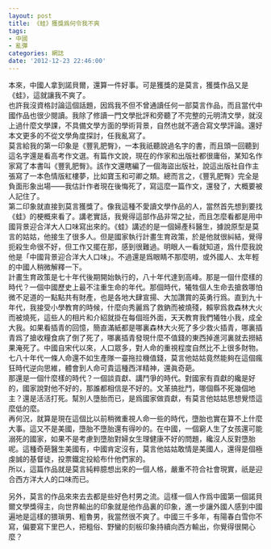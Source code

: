 ```yaml
---
layout: post
title: 《蛙》獲獎爲何令我不爽
tags:
- 中國
- 亂彈
categories: 網誌
date: '2012-12-23 22:46:00'
---
```

本來，中國人拿到諾貝爾，還算一件好事。可是獲獎的是莫言，獲獎作品又是《蛙》，這就讓我不爽了。  
也許我沒資格討論這個話題，因爲我不但不曾通讀任何一部莫言作品，而且當代中國作品也很少閱讀。我除了修讀一門文學批評和旁聽了不完整的元明清文學，就沒上過什麼文學課，不具備文學方面的學術背景，自然也就不適合寫文學評論。還好本文更多的不從文學角度探討，任我亂寫了。  
莫言給我的第一印象是《豐乳肥臀》，一本我祇聽說過名字的書，而且頭一回聽到這名字還是看高考作文選。有篇作文說，現在的作家和出版社都很庸俗，某知名作家寫了本書叫《豐乳肥臀》。該作文還瞎編了一個海盜出版社，說這出版社自作主張寫了一本色情版紅樓夢，比如寶玉和可卿之類。總而言之，《豐乳肥臀》完全是負面形象出場——我估計作者現在後悔死了，寫這麼一篇作文，還發了，大概要被人記住了。  
第二印象就直接到莫言獲獎了。像我這種不愛讀文學作品的人，當然首先想到要找《蛙》的梗概來看了。講老實話，我覺得這部作品非常之扯，而且怎麼看都是用中國背景迎合洋大人口味寫出來的。《蛙》講述的是一個婦產科醫生，據說原型是莫言的姑姑，他接生了很多人。但是國家執行計畫生育政策，於是他就很糾結，覺得扼殺生命很不好，但工作又擺在那，感到很難過。明眼人一看就知道，爲什麼我說他是「中國背景迎合洋大人口味」。不過還是爲眼睛不那麼明，或外國人、太年輕的中國人稍微解釋一下。  
計畫生育政策是七十年代後期開始執行的，八十年代達到高峰。那是一個什麼樣的時代？一個中國歷史上最不注重生命的年代。那個時代，犧牲個人生命去搶救哪怕微不足道的一點點共有財產，也是各地大肆宣揚、大加讚賞的英勇行爲。直到九十年代，我接受小學教育的時候，什麼向秀麗爲了救鈉而被燒殘，賴寧爲救森林大火而被燒死，這些人的相片和介紹就掛在每個班外面，天天教育我們犧牲小我，成全大我。如果看插青的回憶，簡直滿紙都是哪裏森林大火死了多少救火插青，哪裏插青爲了搶收糧食病了倒了死了，哪裏插青發現什麼不值錢的東西掉進河裏就去撈結果淹死了。中國自宋代以來，人口眾多，對人命的重視程度自然比不上很多財物。七八十年代一條人命還不如生產隊一臺拖拉機值錢，莫言他姑姑竟然能夠在這個瘋狂時代逆向思維，體會到人命可貴這種西洋精神，還眞奇葩。  
那還是一個什麼樣的時代？一個談貢獻、講鬥爭的時代。對國家有貢獻的纔是好的，國家說對他不好的，那誰都相信是不好的。文革搞批鬥，哪個縣不死幾個地主？還是活活打死。幫別人墮胎而已，是爲國家做貢獻，有莫言他姑姑思想覺悟這麼低的麼。  
再何況，就算是現在這個比以前稍微重視人命一些的時代，墮胎也實在算不上什麼大事。這又不是美國，墮胎不墮胎還有得吵的。在中國，一個窮人生了女孩還可能溺死的國家，如果不是考慮到墮胎對婦女生理健康不好的問題，纔沒人反對墮胎呢。這種奇葩醫生美國有，中國肯定沒有，莫言他姑姑敢情是美國人，還得是個極虔誠的基督徒，投票鐵定投給布什他們家的。  
所以，這篇作品就是莫言純粹臆想出來的一個人格，嚴重不符合社會現實，祇是迎合西方洋大人的口味而已。  
  
另外，莫言的作品來來去去都是些好色村男之流。這樣一個人作爲中國第一個諾貝爾文學獎得主，向世界輸出的印象就是他作品裏的印象，進一步讓外國人感到中國遍地是這樣的猥瑣男、粗魯男，我當然很不爽了。中國三千多年，有陽春白雪你不寫，偏要寫下里巴人，把粗俗、野蠻的刻板印象持續向西方輸出，你覺得很開心麼？
